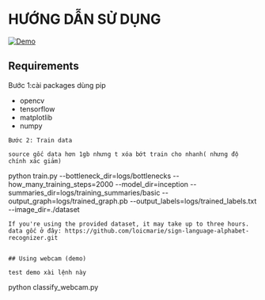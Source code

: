 # HƯỚNG DẪN SỬ DỤNG

[![Demo](http://img.youtube.com/vi/kBw-xGEIYhY/0.jpg)](http://www.youtube.com/watch?v=kBw-xGEIYhY)

## Requirements

Bước 1:cài packages dùng pip
* opencv
* tensorflow
* matplotlib
* numpy
```
Bước 2: Train data

source gốc data hơn 1gb nhưng t xóa bớt train cho nhanh( nhưng độ chính xác giảm)
```
python train.py --bottleneck_dir=logs/bottlenecks --how_many_training_steps=2000 --model_dir=inception --summaries_dir=logs/training_summaries/basic --output_graph=logs/trained_graph.pb --output_labels=logs/trained_labels.txt --image_dir=./dataset
```
If you're using the provided dataset, it may take up to three hours.
data gốc ở đây: https://github.com/loicmarie/sign-language-alphabet-recognizer.git
  

## Using webcam (demo)

test demo xài lệnh này
```
python classify_webcam.py
```

